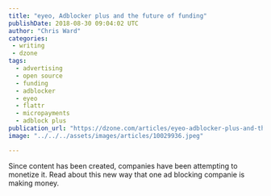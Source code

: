```yaml
---
title: "eyeo, Adblocker plus and the future of funding"
publishDate: 2018-08-30 09:04:02 UTC
author: "Chris Ward"
categories:
 - writing
 - dzone
tags:
  - advertising
  - open source
  - funding
  - adblocker
  - eyeo
  - flattr
  - micropayments
  - adblock plus
publication_url: "https://dzone.com/articles/eyeo-adblocker-plus-and-the-future-of-funding"
image: "../../../assets/images/articles/10029936.jpeg"

---
```

Since content has been created, companies have been attempting to monetize it. Read about this new way that one ad blocking companie is making money.

